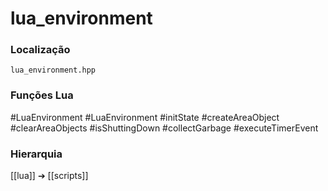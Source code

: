 # lua_environment

### Localização
`lua_environment.hpp`

### Funções Lua
#LuaEnvironment
#LuaEnvironment
#initState
#createAreaObject
#clearAreaObjects
#isShuttingDown
#collectGarbage
#executeTimerEvent

### Hierarquia
[[lua]] ➔ [[scripts]]
